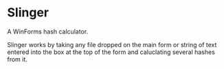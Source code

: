 # Slinger
A WinForms hash calculator.

Slinger works by taking any file dropped on the main form or string of text entered into the box at the top of the form and caluclating several hashes from it.
